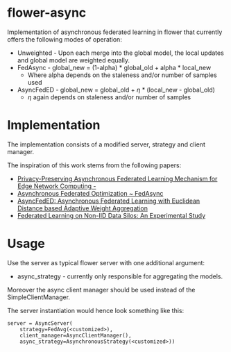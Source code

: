 # flower-async
Implementation of asynchronous federated learning in flower that currently offers the following modes of operation:
- Unweighted - Upon each merge into the global model, the local updates and global model are weighted equally.
- FedAsync - global_new = (1-alpha) * global_old + alpha * local_new
  - Where alpha depends on the staleness and/or number of samples used
- AsyncFedED - global_new = global_old + $\eta$ * (local_new - global_old)
  - $\eta$ again depends on staleness and/or number of samples

# Implementation

The implementation consists of a modified server, strategy and client manager.

The inspiration of this work stems from the following papers:
- [Privacy-Preserving Asynchronous Federated Learning Mechanism for Edge Network Computing -  ](https://ieeexplore.ieee.org/stamp/stamp.jsp?arnumber=9022982)
- [Asynchronous Federated Optimization ~ FedAsync](https://arxiv.org/pdf/1903.03934.pdf)
- [AsyncFedED: Asynchronous Federated Learning with Euclidean Distance based Adaptive Weight Aggregation](https://arxiv.org/pdf/2205.13797.pdf)
- [Federated Learning on Non-IID Data Silos: An Experimental Study](https://arxiv.org/abs/2102.02079)

# Usage

Use the server as typical flower server with one additional argument: 
- async_strategy - currently only responsible for aggregating the models.

Moreover the async client manager should be used instead of the SimpleClientManager. 

The server instantiation would hence look something like this:
```
server = AsyncServer(
    strategy=FedAvg(<customized>), 
    client_manager=AsyncClientManager(), 
    async_strategy=AsynchronousStrategy(<customized>))
```
